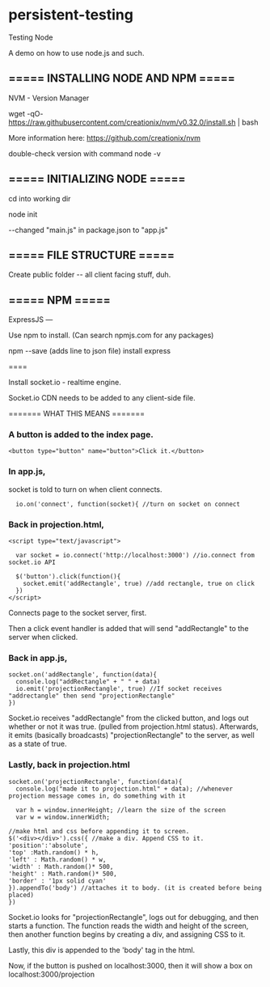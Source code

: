 # persistent-testing
Testing Node

A demo on how to use node.js and such.


## ===== INSTALLING NODE AND NPM =====

NVM - Version Manager

wget -qO- https://raw.githubusercontent.com/creationix/nvm/v0.32.0/install.sh | bash

More information here: https://github.com/creationix/nvm

double-check version with command node -v


## ===== INITIALIZING NODE =====

cd into working dir

node init

--changed "main.js" in package.json to "app.js"

## ===== FILE STRUCTURE =====

Create public folder -- all client facing stuff, duh.

## ===== NPM =====
ExpressJS —

Use npm to install. (Can search npmjs.com for any packages)

npm --save (adds line to json file) install express


====

Install socket.io - realtime engine.

Socket.io CDN needs to be added to any client-side file.



======= WHAT THIS MEANS =======

### A button is added to the index page.
```
<button type="button" name="button">Click it.</button>
```

### In app.js,
socket is told to turn on when client connects.
```
  io.on('connect', function(socket){ //turn on socket on connect

```

### Back in projection.html,
```
<script type="text/javascript">

  var socket = io.connect('http://localhost:3000') //io.connect from socket.io API

  $('button').click(function(){
    socket.emit('addRectangle', true) //add rectangle, true on click
  })
</script>
```

Connects page to the socket server, first.

Then a click event handler is added that will send "addRectangle" to the server when clicked.

### Back in app.js,
```
socket.on('addRectangle', function(data){
  console.log("addRectangle" + " " + data)
  io.emit('projectionRectangle', true) //If socket receives "addrectangle" then send "projectionRectangle"
})
```
Socket.io receives "addRectangle" from the clicked button, and logs out whether or not it was true. (pulled from projection.html status).
Afterwards, it emits (basically broadcasts) "projectionRectangle" to the server, as well as a state of true.

### Lastly, back in projection.html
```
socket.on('projectionRectangle', function(data){
  console.log("made it to projection.html" + data); //whenever projection message comes in, do something with it

  var h = window.innerHeight; //learn the size of the screen
  var w = window.innerWidth;

//make html and css before appending it to screen.
$('<div></div>').css({ //make a div. Append CSS to it.
'position':'absolute',
'top' :Math.random() * h,
'left' : Math.random() * w,
'width' : Math.random()* 500,
'height' : Math.random()* 500,
'border' : '1px solid cyan'
}).appendTo('body') //attaches it to body. (it is created before being placed)
})
```

Socket.io looks for "projectionRectangle", logs out for debugging, and then starts a function. The function reads the width and height of the screen, then another function begins by creating a div, and assigning CSS to it.

Lastly, this div is appended to the 'body' tag in the html.

Now, if the button is pushed on localhost:3000, then it will show a box on localhost:3000/projection
